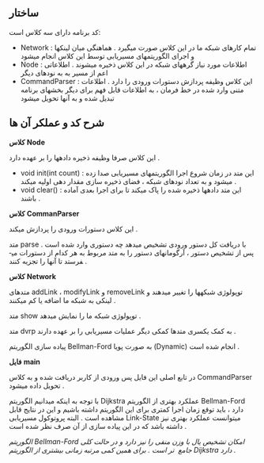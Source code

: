 ## ساختار

کد برنامه دارای سه کلاس است:

- Network : تمام کار­های شبکه ما در این کلاس صورت می­گیرد . هماهنگی میان لینک­ها و اجرای الگوریتم­های مسیریابی توسط این کلاس انجام می­شود
- Node : اطلاعات مورد نیاز گره­های شبکه در این کلاس ذخیره می­شوند . اطلاعاتی اعم از مسیر به به نود­های دیگر
- CommandParser : این کلاس وظیفه پردازش دستورات ورودی را دارد . اطلاعات متنی وارد شده در خط فرمان ، به اطلاعات قابل فهم برای دیگر بخش­های برنامه تبدیل شده و به آن­ها تحویل می­شود

## شرح کد و عملکر آن ها

**کلاس**  **Node**

این کلاس صرفا وظیفه ذخیره داده­ها را بر عهده دارد .

- void init(int count) : این متد در زمان شروع اجرا الگوریتم­های مسیریابی صدا زده می­شود و به تعداد نود­های شبکه ، فضای ذخیره سازی مقدار دهی اولیه می­کند .
- void clear() : این متد داده­ها ذخیره شده را پاک می­کند تا برای اجرا بعدی آماده باشند .

**کلاس**  **CommanParser**

این کلاس دستورات ورودی را پردازش می­کند .

متد parse با دریافت کل دستور ورودی تشخیص می­دهد چه دستوری وارد شده است . پس از تشخیص دستور ، آرگومان­های دستور را به متد مربوط به هر کدام از دستورات می­فرستد تا آن­ها را تجزیه کنند .

**کلاس**  **Network**

متد­های addLink ، modifyLink و removeLink توپولوژی شبکه­ها را تغییر می­دهند و لینکی به شبکه ما اضافه یا کم می­کنند .

متد show توپولوژی شبکه ما را نمایش می­دهد .

متد­ dvrp به کمک یکسری متد­ها کمکی دیگر عملیات مسیریابی را بر عهده دارند .

پیاده سازی الگوریتم­ Bellman-Ford به صورت پویا (Dynamic) انجام شده است .

**فایل**  **main**

در تابع اصلی این فایل پس ورودی از کاربر دریافت شده و به کلاس CommandParser تحویل داده می­شود .

با توجه به اینکه می­دانیم الگوریتم Dijkstra عملکرد بهتری از الگوریتم Bellman-Ford دارد ، باید توقع زمان اجرا کمتری برای این الگوریتم داشته باشیم و این در نتایج قابل مشاهده است . البته پروتوکول مسیریابی Link-State می­توانست عملکرد بهتری نیز داشته باشد که در این پیاده سازی از آن صرف نظر شده است .

_الگوریتم_ _Bellman-Ford_ _امکان تشخیص یال با وزن منفی را نیز دارد و در حالت کلی جامع __­__ تر است_ _._ _برای همین کمی مرتبه زمانی بیشتری از الگوریتم_ _Dijkstra_ _دارد_ _._